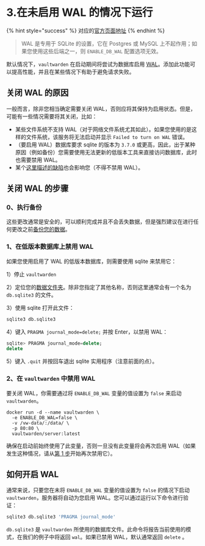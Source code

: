 # 3.在未启用 WAL 的情况下运行

{% hint style="success" %}
对应的[官方页面地址](https://github.com/dani-garcia/vaultwarden/wiki/Running-without-WAL-enabled)
{% endhint %}

> WAL 是专用于 SQLite 的设置，它在 Postgres 或 MySQL 上不起作用；如果您使用这些后端之一，则 `ENABLE_DB_WAL` 配置选项无效。

默认情况下，`vaultwarden` 在启动期间将尝试为数据库启用 [WAL](https://sqlite.org/wal.html)。添加此功能可以提高性能，并且在某些情况下有助于避免请求失败。

## 关闭 WAL 的原因 <a href="#reasons-to-turn-wal-off" id="reasons-to-turn-wal-off"></a>

一般而言，除非您相当确定需要关闭 WAL，否则应将其保持为启用状态。但是，可能有一些情况需要将其关闭，比如：

* 某些文件系统不支持 WAL（对于网络文件系统尤其如此）。如果您使用的是这样的文件系统，该服务将无法启动并显示 `Failed to turn on WAL` 错误。
* （要启用 WAL）数据库要求 sqlite 的版本为 `3.7.0` 或更高，因此，出于某种原因（例如备份）您需要使用无法更新的低版本工具来直接访问数据库，此时也需要禁用 WAL。
* 某个[这里描述的缺陷](https://sqlite.org/wal.html#advantages)也会影响您（不得不禁用 WAL）。

## 关闭 WAL 的步骤 <a href="#how-to-turn-wal-off" id="how-to-turn-wal-off"></a>

### 0、执行备份 <a href="#0-make-backup" id="0-make-backup"></a>

这些更改通常是安全的，可以顺利完成并且不会丢失数据，但是强烈建议在进行任何更改之前[备份您的数据](../../other-information/backing-up-your-vault.md)。

### 1、在低版本数据库上禁用 WAL <a href="#1-disable-wal-on-old-db" id="1-disable-wal-on-old-db"></a>

如果您使用启用了 WAL 的低版本数据库，则需要使用 sqlite 来禁用它：

1）停止 `vaultwarden`

2）定位您的[数据文件夹](../changing-persistent-data-location.md)。除非您指定了其他名称，否则这里通常会有一个名为 `db.sqlite3` 的文件。

3）使用 sqlite 打开此文件：

```sql
sqlite3 db.sqlite3
```

4）键入 `PRAGMA journal_mode=delete;` 并按 Enter，以禁用 WAL：

```sql
sqlite> PRAGMA journal_mode=delete;
delete
```

5）键入 `.quit` 并按回车退出 sqlite 实用程序（注意前面的点）。

### 2、在 `vaultwarden` 中禁用 WAL <a href="#2-disable-wal-in-vaultwarden" id="2-disable-wal-in-vaultwarden"></a>

要关闭 WAL，你需要通过将 `ENABLE_DB_WAL` 变量的值设置为 `false` 来启动 `vaultwarden`。

```docker
docker run -d --name vaultwarden \
  -e ENABLE_DB_WAL=false \
  -v /vw-data/:/data/ \
  -p 80:80 \
  vaultwarden/server:latest
```

确保在启动前始终使用了此变量，否则一旦没有此变量将会再次启用 WAL（如果发生这种情况，请从[第 1 步](running-without-wal-enabled.md#1-disable-wal-on-old-db)开始再次禁用它）。

## 如何开启 WAL <a href="#how-to-turn-wal-on" id="how-to-turn-wal-on"></a>

通常来说，只要您在未将 `ENABLE_DB_WAL` 变量的值设置为 `false` 的情况下启动 `vaultwarden`，服务器将自动为您启用 WAL。您可以通过运行以下命令进行验证：

```sql
sqlite3 db.sqlite3 'PRAGMA journal_mode'
```

`db.sqlite3` 是 `vaultwarden` 所使用的数据库文件。此命令将报告当前使用的模式，在我们的例子中将返回 `wal`。如果已禁用 WAL，默认通常返回 `delete` 。
